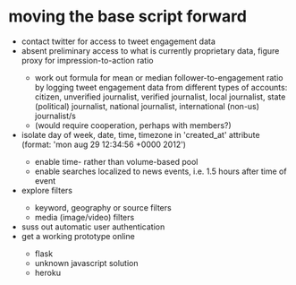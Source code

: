 <h1>moving the base script forward</h1>
<ul>
  <li>contact twitter for access to tweet engagement data</li>
  <li>absent preliminary access to what is currently proprietary data, figure proxy for impression-to-action ratio</li>
  <ul>
    <li>work out formula for mean or median follower-to-engagement ratio by logging tweet engagement data from different types of accounts: citizen, unverified journalist, verified journalist, local journalist, state (political) journalist, national journalist, international (non-us) journalist/s</li>
    <li>(would require cooperation, perhaps with members?)</li>
  </ul>
  <li>isolate day of week, date, time, timezone in 'created_at' attribute (format: 'mon aug 29 12:34:56 +0000 2012')</li>
  <ul>
    <li>enable time- rather than volume-based pool</li>
    <li>enable searches localized to news events, i.e. 1.5 hours after time of event</li>
  </ul>
  <li>explore filters</li>
  <ul>
    <li>keyword, geography or source filters</li>
    <li>media (image/video) filters</li>
  </ul>
  <li>suss out automatic user authentication</li>
  <li>get a working prototype online</li>
  <ul>
    <li>flask</li>
    <li>unknown javascript solution</li>
    <li>heroku</li>
  </ul>
</ul>
